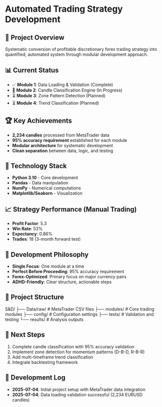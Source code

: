 # Automated Trading Strategy Development

## 🎯 Project Overview
Systematic conversion of profitable discretionary forex trading strategy into quantified, automated system through modular development approach.

## 📊 Current Status
- ✅ **Module 1**: Data Loading & Validation (Complete)
- 🔄 **Module 2**: Candle Classification Engine (In Progress)
- ⏳ **Module 3**: Zone Pattern Detection (Planned)
- ⏳ **Module 4**: Trend Classification (Planned)

## 🏆 Key Achievements
- **2,234 candles** processed from MetaTrader data
- **95% accuracy requirement** established for each module
- **Modular architecture** for systematic development
- **Clean separation** between data, logic, and testing

## 🔧 Technology Stack
- **Python 3.10** - Core development
- **Pandas** - Data manipulation
- **NumPy** - Numerical computations
- **Matplotlib/Seaborn** - Visualization

## 📈 Strategy Performance (Manual Trading)
- **Profit Factor**: 5.3
- **Win Rate**: 53%
- **Expectancy**: 0.86%
- **Trades**: 18 (3-month forward test)

## 🚀 Development Philosophy
- **Single Focus**: One module at a time
- **Perfect Before Proceeding**: 95% accuracy requirement
- **Forex-Optimized**: Primary focus on major currency pairs
- **ADHD-Friendly**: Clear structure, actionable steps

## 📁 Project Structure
S&D/
├── Data/raw/           # MetaTrader CSV files
├── modules/            # Core trading modules
├── config/             # Configuration settings
├── tests/              # Validation and testing
└── results/            # Analysis outputs

## 🎯 Next Steps
1. Complete candle classification with 95% accuracy validation
2. Implement zone detection for momentum patterns (D-B-D, R-B-R)
3. Add multi-timeframe trend classification
4. Integrate backtesting framework

## 📝 Development Log
- **2025-07-04**: Initial project setup with MetaTrader data integration
- **2025-07-04**: Data loading validation successful (2,234 EURUSD candles)